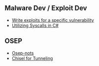 
## Malware Dev / Exploit Dev
- [Write exploits for a specific vulnerability](https://0xf00sec.github.io/0x20)
- [Utilizing Syscalls in C#](https://jhalon.github.io/utilizing-syscalls-in-csharp-1/)

## OSEP
- [Osep-nots](https://github.com/beauknowstech/OSEP-Everything)
- [Chisel for Tunneling](https://github.com/jpillora/chisel)
